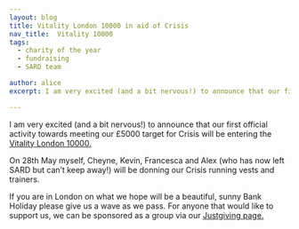 ```yaml
---
layout: blog
title: Vitality London 10000 in aid of Crisis
nav_title:  Vitality 10000
tags:
  - charity of the year
  - fundraising
  - SARD team

author: alice
excerpt: I am very excited (and a bit nervous!) to announce that our first official activity towards meeting our £5000 target for Crisis will be entering the Vitality London 10000.

---
```


I am very excited (and a bit nervous!) to announce that our first official activity towards meeting our £5000 target for Crisis will be entering the <a href="https://www.vitalitylondon10000.co.uk">Vitality London 10000.</a>

On 28th May myself, Cheyne, Kevin, Francesca and Alex (who has now left SARD but can’t keep away!) will be donning our Crisis running vests and trainers. 

If you are in London on what we hope will be a beautiful, sunny Bank Holiday please give us a wave as we pass. For anyone that would like to support us, we can be sponsored as a group via our <a href="https://www.justgiving.com/company/sardjv">Justgiving page.</a>





